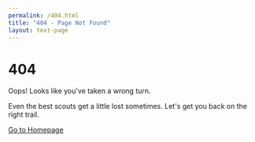 ```yaml
---
permalink: /404.html
title: "404 - Page Not Found"
layout: text-page
---
```


<div class="container text-center py-5">
  <h1 class="display-1">404</h1>
  <p class="lead">Oops! Looks like you've taken a wrong turn.</p>
  <p>Even the best scouts get a little lost sometimes. Let's get you back on the right trail.</p>
  <a class="btn btn-primary btn-lg mt-3" href="/" role="button">Go to Homepage</a>
</div>
